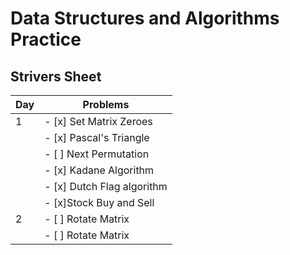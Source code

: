 # Data Structures and Algorithms Practice

## Strivers Sheet

| Day | Problems                                 |
| --- | ------------------------------------- |
| 1   | - [x] Set Matrix Zeroes               |
|     | - [x] Pascal's Triangle              |
|     | - [ ] Next Permutation                        |
|     | - [x] Kadane Algorithm                      |
|    | - [x] Dutch Flag algorithm                    |
|     | - [x]Stock Buy and Sell       |
|  2   | - [ ] Rotate Matrix                 |
|      | - [ ] Rotate Matrix                 |

